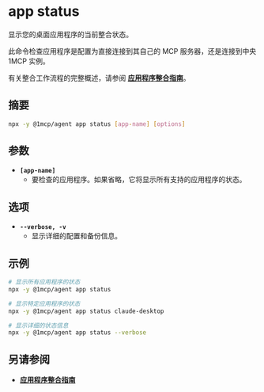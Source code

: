 # app status

显示您的桌面应用程序的当前整合状态。

此命令检查应用程序是配置为直接连接到其自己的 MCP 服务器，还是连接到中央 1MCP 实例。

有关整合工作流程的完整概述，请参阅 **[应用程序整合指南](../../guide/app-consolidation)**。

## 摘要

```bash
npx -y @1mcp/agent app status [app-name] [options]
```

## 参数

- **`[app-name]`**
  - 要检查的应用程序。如果省略，它将显示所有支持的应用程序的状态。

## 选项

- **`--verbose, -v`**
  - 显示详细的配置和备份信息。

## 示例

```bash
# 显示所有应用程序的状态
npx -y @1mcp/agent app status

# 显示特定应用程序的状态
npx -y @1mcp/agent app status claude-desktop

# 显示详细的状态信息
npx -y @1mcp/agent app status --verbose
```

## 另请参阅

- **[应用程序整合指南](../../guide/app-consolidation#the-consolidation-workflow)**
